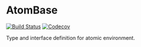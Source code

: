 # AtomBase

[![Build Status](https://travis-ci.com/yaozhenghangma/AtomBase.jl.svg?branch=master)](https://travis-ci.com/yaozhenghangma/AtomBase.jl)
[![Codecov](https://codecov.io/gh/yaozhenghangma/AtomBase.jl/branch/master/graph/badge.svg)](https://codecov.io/gh/yaozhenghangma/AtomBase.jl)

Type and interface definition for atomic environment.
